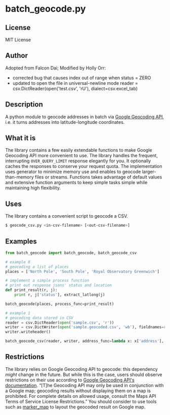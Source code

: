 batch_geocode.py
================

License
-------
MIT License

Author
------
Adopted from Falcon Dai;
Modified by Holly Orr:
- corrected bug that causes index out of range when status = ZERO
- updated to open the file in universal-newline mode
        reader = csv.DictReader(open('test.csv', 'rU'), dialect=csv.excel_tab)

Description
----------

A python module to geocode addresses in batch via [Google Geocoding API][1], i.e. it turns addresses into latitude-longitude coordinates.

What it is
----------

The library contains a few easily extendable functions to make Google Geocoding API more convenient to use. The library handles the frequent, interrupting `OVER_QUERY_LIMIT` response elegantly for you. It optionally caches the responses to conserve your request quota. The implementation uses generator to minimize memory use and enables to geocode larger-than-memory files or streams. Functions takes advantage of default values and extensive function arguments to keep simple tasks simple while maintaining high flexibility.

Uses
----

The library contains a convenient script to geocode a CSV.

``` bash
$ geocode_csv.py <in-csv-filename> [<out-csv-filename>]
```

Examples
--------
``` python
from batch_geocode import batch_geocode, batch_geocode_csv

# example 0
# geocoding a list of places
places = ['North Pole', 'South Pole', 'Royal Observatory Greenwich']

# implement a simple process function
# print out response jsons' status and location
def print_result(r, j):
	print r, j['status'], extract_latlong(j)

batch_geocode(places, process_func=print_result)

# example 1
# geocoding data stored in CSV
reader = csv.DictReader(open('sample.csv', 'r'))
writer = csv.DictWriter(open('sample.geocoded.csv', 'wb'), fieldnames=reader.fieldnames+['latitude', 'longitude'])
writer.writeheader()

batch_geocode_csv(reader, writer, address_func=lambda x: x['address'], process_func=print_result)
```

Restrictions
------------

The library relies on Google Geocoding API to geocode: this dependency _might_ change in the future. But while this is the case, users should observe restrictions on their use according to [Google Geocoding API's documentation][1]. “[T]he Geocoding API may only be used in conjunction with a Google map; geocoding results without displaying them on a map is prohibited. For complete details on allowed usage, consult the Maps API Terms of Service License Restrictions.” You should consider to use tools such as [marker_map][2] to layout the geocoded result on Google map.

[1]: https://developers.google.com/maps/documentation/geocoding
[2]: https://github.com/falcondai/marker_map

